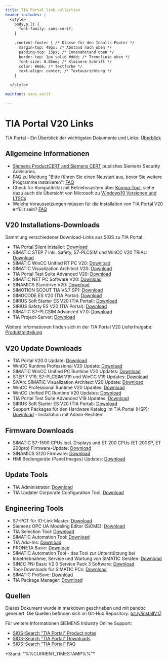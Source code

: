 ```yaml
---
title: TIA Portal link collection
header-includes: |
  <style>
    body,p,li {
      font-family: sans-serif;
    }

    .content-footer { /* Klasse für den Inhalts-Footer */
      margin-top: 40px; /* Abstand nach oben */
      padding-top: 15px; /* Innenabstand oben */
      border-top: 1px solid #ddd; /* Trennlinie oben */
      font-size: 0.85em; /* Kleinere Schrift */
      color: #666; /* Textfarbe */
      text-align: center; /* Textausrichtung */
    }

  </style>

mainfont: sans-serif

---
```


# TIA Portal V20 Links
TIA Portal - Ein Überblick der wichtigsten Dokumente und Links: [Überblick](%SIOS%65601780)

## Allgemeine Informationen
- [Siemens ProductCERT and Siemens CERT](https://www.siemens.com/global/en/products/services/cert.html) puplishes Siemens Security Advisories.
- FAQ zu Meldung "Bitte führen Sie einen Neustart aus, bevor Sie weitere Programme installieren": [FAQ](%SIOS%8861819)
- Check für Kompatiblität mit Betriebssystem über [Kompa-Tool](https://support.industry.siemens.com/compatool/#/main/start), siehe dazu auch die Übersicht von Microsoft zu [Windows10 Versionen und LTSCs](https://docs.microsoft.com/de-de/windows/whats-new/ltsc/)
- Welche Voraussetzungen müssen für die Installation von TIA Portal V20 erfüllt sein? [FAQ](%SIOS%109982542)

## V20 Installations-Downloads
Sammlung verschiedener Download-Links aus SIOS zu TIA Portal:

- TIA Portal Silent Installer: [Download](%SIOS%109477685)
- SIMATIC STEP 7 inkl. Safety, S7-PLCSIM und WinCC V20 TRIAL: [Download](
%SIOS%109963850)
- SIMATIC WinCC Unified RT PC V20: [Download](%SIOS%109963699)
- SIMATIC Visualization Architect V20: [Download](
%SIOS%109974401)
- TIA Portal Test Suite Advanced V20: [Download](
%SIOS%109972571)
- SIMATIC NET PC Software V20: [Download](
%SIOS%109977893)
- SINAMICS Startdrive V20: [Download](
%SIOS%109963692)
- SIMOTION SCOUT TIA V5.7 SP1: [Download](%SIOS%109963866)
- SIMOCODE ES V20 (TIA Portal): [Download](%SIOS%109974068)
- SIRIUS Soft Starter ES V20 (TIA Portal): [Download](%SIOS%109974067)
- SIRIUS Safety ES V20 (TIA Portal): [Download](%SIOS%109974066)
- SIMATIC S7-PLCSIM Advanced V7.0: [Download](
%SIOS%109963863)
- TIA Project-Server: [Download](%SIOS%109810588)

Weitere Informationen finden sich in der TIA Portal V20 Lieferfreigabe: [Produktmitteilung](%SIOS%109963848)

## V20 Update Downloads
- TIA Portal V20.0 Update: [Download](%SIOS%109963851)
- WinCC Runtime Professional V20 Update: [Download](%SIOS%109963704)
- SIMATIC WinCC Unified PC Runtime V20 Updates: [Download](%SIOS%109963700)
- STEP 7 V19, S7-PLCSIM V19 und WinCC V19 Updates: [Download](%SIOS%109925643)
- SiVArc SIMATIC Visualization Architect V20 Update: [Download](%SIOS%109974402)
- WinCC Professional Runtime V20 Updates: [Download](%SIOS%109963704)
- WinCC Unified PC Runtime V20 Updates: [Download](%SIOS%109963700)
- TIA Portal Test Suite Advanced V18 Updates: [Download](%SIOS%109820802)
- SIRIUS Soft Starter ES V20 (TIA Portal): [Download](%SIOS%109977278)
- Support Packages für den Hardware Katalog im TIA Portal (HSP): [Download](
%SIOS%72341852) - Installation mit Admin-Rechten!


## Firmware Downloads
- SIMATIC S7-1500 CPUs incl. Displays und ET 200 CPUs (ET 200SP, ET 200pro) Firmware-Update: [Download](
%SIOS%109478459)
- SINAMICS S120 Firmware: [Download](%SIOS%109780844)
- HMI Bediengeräte (Panel Images) Updates: [Download](%SIOS%109746530)

## Update Tools
- TIA Administrator: [Download](%SIOS%109825038)
- TIA Updater Corporate Configuration Tool: [Download](%SIOS%109749564)

## Engineering Tools
- S7-PCT für IO-Link Master: [Download](%SIOS%32469496)
- Siemens OPC UA Modeling Editor (SiOME): [Download](%SIOS%109755133)
- TIA Selection Tool: [Download](%SIOS%109767888)
- SIMATIC Automation Tool: [Download](%SIOS%98161300)
- TIA Add-Ins: [Download](%SIOS%109773999)
- PRONETA Basic: [Download](%SIOS%67460624)
- SIMATIC Automation Tool - das Tool zur Unterstützung bei Inbetriebnahme, Service und Wartung von SIMATIC Geräten:  [Download](%SIOS%98161300)
- SINEC PNI Basic V2.0 Service Pack 3 Software: [Download](%SIOS%109989505)
- Tool-Downloads für SIMATIC PCs: [Download](%SIOS%109792891)
- SIMATIC ProSave: [Download](%SIOS%10347815) 
- TIA Package Manager: [Download](%SIOS%109975682)

## Quellen
Dieses Dokument wurde in markdown geschrieben und mit pandoc generiert. Die Quellen befinden sich im Git-Hub Repository: [bit.ly/installV17](https://bit.ly/installV17).

Für weitere Informationen SIEMENS Industry Online Support:

- [SIOS-Search "TIA Portal" Product notes](https://support.industry.siemens.com/cs/search?ps=100&t=all&search=tia%20portal%20v19&type=ProductNote&o=0&lc=de-WW)
- [SIOS-Search "TIA Portal" Downloads](https://support.industry.siemens.com/cs/search?ps=100&t=all&search=tia%20portal%20v19&type=Download&o=0&lc=en-WW)
- [SIOS-Search "TIA Portal" FAQ](https://support.industry.siemens.com/cs/ww/de/ps/14667/faq)

<div class="content-footer">
  *Stand: "%%CURRENT_TIMESTAMP%%"*
</div>